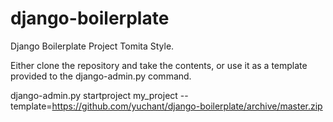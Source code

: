 django-boilerplate
==================

Django Boilerplate Project Tomita Style.

Either clone the repository and take the contents, or use it as a template provided to the django-admin.py command.

django-admin.py startproject my_project --template=https://github.com/yuchant/django-boilerplate/archive/master.zip 